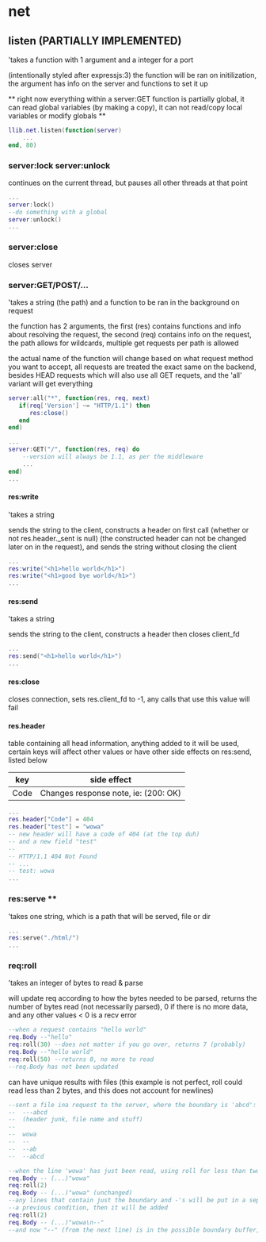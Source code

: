 # net

## listen (PARTIALLY IMPLEMENTED)

'takes a function with 1 argument and a integer for a port

(intentionally styled after expressjs:3)
the function will be ran on initilization, the argument has info on the server and functions to set it up

**
right now everything within a server:GET function is partially global, it can read global variables (by making a copy),
it can not read/copy local variables or modify globals
**

```lua
llib.net.listen(function(server)
    ...
end, 80)
```

### server:lock server:unlock

continues on the current thread, but pauses all other threads at that point

```lua
...
server:lock()
--do something with a global
server:unlock()
...
```

### server:close

closes server

### server:GET/POST/...

'takes a string (the path) and a function to be ran in the background on request

the function has 2 arguments, the first (res) contains functions and info about resolving the request,
the second (req) contains info on the request, the path allows for wildcards, multiple get requests per path is allowed

the actual name of the function will change based on what request method you want to accept, all requests are treated the exact same on the backend, besides HEAD requests which will also use all GET requets, and the 'all' variant will get everything

```lua
server:all("*", function(res, req, next) 
   if(req['Version'] ~= "HTTP/1.1") then 
      res:close()
   end
end)

...
server:GET("/", function(res, req) do
    --version will always be 1.1, as per the middleware
    ...
end)
...
```

#### res:write

'takes a string 

sends the string to the client, constructs a header on first call (whether or not res.header._sent is null)
(the constructed header can not be changed later on in the request), and sends the string without closing the client

```lua
...
res:write("<h1>hello world</h1>")
res:write("<h1>good bye world</h1>")
...
```

#### res:send

'takes a string 

sends the string to the client, constructs a header then closes client_fd

```lua
...
res:send("<h1>hello world</h1>")
...
```

#### res:close

closes connection, sets res.client_fd to -1, any calls that use this value will fail

#### res.header

table containing all head information, anything added to it will be used, certain keys will affect other values or have other side effects on res:send, listed below

|key|side effect|
|--|--|
|Code|Changes response note, ie: (200: OK)|

```lua
...
res.header["Code"] = 404
res.header["test"] = "wowa"
-- new header will have a code of 404 (at the top duh)
-- and a new field "test"
--
-- HTTP/1.1 404 Not Found
-- ...
-- test: wowa
...
```

### res:serve **

'takes one string, which is a path that will be served, file or dir

```lua
...
res:serve("./html/")
...
```

### req:roll

'takes an integer of bytes to read & parse

will update req according to how the bytes needed to be parsed, returns the number of bytes read (not necessarily parsed), 0 if there
is no more data, and any other values \< 0 is a recv error

```lua
--when a request contains "hello world"
req.Body --"hello"
req:roll(30) --does not matter if you go over, returns 7 (probably)
req.Body --"hello world"
req:roll(50) --returns 0, no more to read 
--req.Body has not been updated
```

can have unique results with files (this example is not perfect, roll could read less than 2 bytes, and this does not account for newlines)

```lua
--sent a file ina request to the server, where the boundary is 'abcd':
--  ---abcd
--  (header junk, file name and stuff)
--  
--  wowa
--  --
--  --ab
--  --abcd

--when the line 'wowa' has just been read, using roll for less than two will not update the file
req.Body -- (...)"wowa"
req:roll(2)
req.Body -- (...)"wowa" (unchanged)
--any lines that contain just the boundary and -'s will be put in a seperate buffer until it ends or breaks
--a previous condition, then it will be added
req:roll(2)
req.Body -- (...)"wowa\n--"
--and now "--" (from the next line) is in the possible boundary buffer, it ends in "ab" so it will be added to the main body
```

